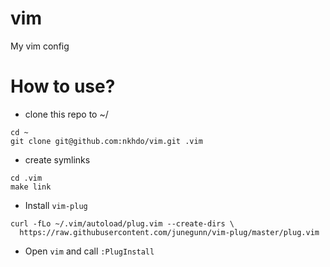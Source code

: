 # vim
My vim config

# How to use?
- clone this repo to ~/
```
cd ~
git clone git@github.com:nkhdo/vim.git .vim
```
- create symlinks
```
cd .vim
make link
```
- Install `vim-plug`
```
curl -fLo ~/.vim/autoload/plug.vim --create-dirs \
  https://raw.githubusercontent.com/junegunn/vim-plug/master/plug.vim
```
- Open `vim` and call `:PlugInstall`
